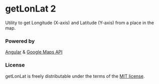 # getLonLat 2

Utility to get Longitude (X-axis) and Latitude (Y-axis) from a place in the map.


### Powered by

[Angular](https://angular.io)
&
[Google Maps API](https://developers.google.com/maps/)


### License

getLonLat is freely distributable under the terms of the [MIT license](LICENSE).

